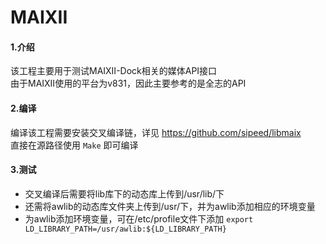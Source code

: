 # MAIXII
#### 1.介绍
该工程主要用于测试MAIXII-Dock相关的媒体API接口  
由于MAIXII使用的平台为v831，因此主要参考的是全志的API
#### 2.编译
编译该工程需要安装交叉编译链，详见 https://github.com/sipeed/libmaix   
直接在源路径使用 `Make` 即可编译
#### 3.测试
- 交叉编译后需要将lib库下的动态库上传到/usr/lib/下
- 还需将awlib的动态库文件夹上传到/usr/下，并为awlib添加相应的环境变量
- 为awlib添加环境变量，可在/etc/profile文件下添加 `export LD_LIBRARY_PATH=/usr/awlib:${LD_LIBRARY_PATH}`
